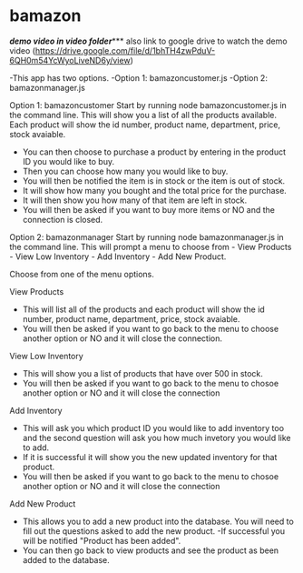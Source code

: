 # bamazon

*********************demo video in video folder************************
also link to google drive to watch the demo video (https://drive.google.com/file/d/1bhTH4zwPduV-6QH0m54YcWyoLiveND6y/view)

-This app has two options.
    -Option 1: bamazoncustomer.js
    -Option 2: bamazonmanager.js

Option 1: bamazoncustomer
Start by running node bamazoncustomer.js in the command line.
 This will show you a list of all the products available. Each product will show the id number, product name, department, price, stock avaiable.

 - You can then choose to purchase a product by entering in the product ID you would like to buy.
 - Then you can choose how many you would like to buy.
 - You will then be notified the item is in stock or the item is out of stock.
 - It will show how many you bought and the total price for the purchase.
 - It will then show you how many of that item are left in stock.
 - You will then be asked if you want to buy more items or NO and the connection is closed.

 Option 2: bamazonmanager
  Start by running node bamazonmanager.js in the command line.
  This will prompt a menu to choose from 
    - View Products
    - View Low Inventory
    - Add Inventory
    - Add New Product.

Choose from one of the menu options.

View Products
 - This will list all of the products and each product will show the id number, product name, department, price, stock avaiable.
 - You will then be asked if you want to go back to the menu to choose another option or NO and it will close the connection.

 View Low Inventory
  - This will show you a list of products that have over 500 in stock.
  - You will then be asked if you want to go back to the menu to chosoe another option or NO and it will close the connection

  Add Inventory
  - This will ask you which product ID you would like to add inventory too and the second question will ask you how much invetory you would like to add.
  - If it is successful it will show you the new updated inventory for that product.
  - You will then be asked if you want to go back to the menu to chosoe another option or NO and it will close the connection

  Add New Product
  - This allows you to add a new product into the database. You will need to fill out the questions asked to add the new product.
  -If successful you will be notified "Product has been added".
  - You can then go back to view products and see the product as been added to the database.




